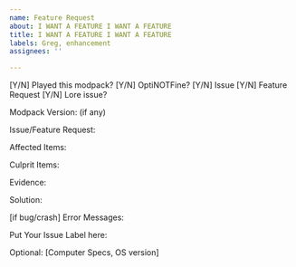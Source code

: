 ```yaml
---
name: Feature Request
about: I WANT A FEATURE I WANT A FEATURE
title: I WANT A FEATURE I WANT A FEATURE
labels: Greg, enhancement
assignees: ''

---
```


[Y/N] Played this modpack?
[Y/N] OptiNOTFine?
[Y/N] Issue
[Y/N] Feature Request
[Y/N] Lore issue?

Modpack Version: (if any)

Issue/Feature Request:

Affected Items:

Culprit Items:

Evidence:

Solution:

[if bug/crash] Error Messages: 

Put Your Issue Label here: 

Optional: [Computer Specs, OS version]
